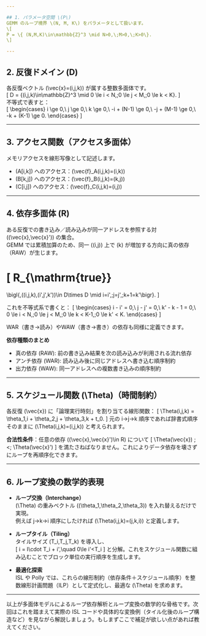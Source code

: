 ```yaml
---

## 1. パラメータ空間 \(P\)  
GEMM のループ境界 \(N, M, K\) をパラメータとして扱います。  
\[
P = \{ (N,M,K)\in\mathbb{Z}^3 \mid N>0,\;M>0,\;K>0\}.
\]

---
```


## 2. 反復ドメイン \(D\)  
各反復ベクトル \(\vec{x}=(i,j,k)\) が属する整数多面体です。  
\[
D = \{(i,j,k)\in\mathbb{Z}^3 \mid 0 \le i < N,\;0 \le j < M,\;0 \le k < K\}.
\]  
不等式で表すと：  
\[
\begin{cases}
i \ge 0,\\
j \ge 0,\\
k \ge 0,\\
-i + (N-1) \ge 0,\\
-j + (M-1) \ge 0,\\
-k + (K-1) \ge 0.
\end{cases}
\]

---

## 3. アクセス関数（アクセス多面体）  
メモリアクセスを線形写像として記述します。  
- \(A[i,k]\) へのアクセス：\(\vec{f}_A(i,j,k)=(i,k)\)  
- \(B[k,j]\) へのアクセス：\(\vec{f}_B(i,j,k)=(k,j)\)  
- \(C[i,j]\) へのアクセス：\(\vec{f}_C(i,j,k)=(i,j)\)  

---

## 4. 依存多面体 \(R\)  
ある反復での書き込み／読み込みが同一アドレスを参照する対 \((\vec{x},\vec{x}')\) の集合。  
GEMM では累積加算のため、同一 \((i,j)\) 上で \(k\) が増加する方向に真の依存（RAW）が生じます。  

\[
R_{\mathrm{true}}
=
\bigl\{\,((i,j,k),(i',j',k'))\in D\times D \mid
i=i',\;j=j',\;k+1=k'\bigr\}.
\]

これを不等式系で書くと：
\[
\begin{cases}
i - i' = 0,\\
j - j' = 0,\\
k' - k - 1 = 0,\\
0 \le i < N,\;0 \le j < M,\;0 \le k < K-1,\;0 \le k' < K.
\end{cases}
\]

WAR（書き→読み）やWAW（書き→書き）の依存も同様に定義できます。

**依存種類のまとめ**
- 真の依存 (RAW): 前の書き込み結果を次の読み込みが利用される流れ依存
- アンチ依存 (WAR): 読み込み後に同じアドレスへ書き込む順序制約
- 出力依存 (WAW): 同一アドレスへの複数書き込みの順序制約

---

## 5. スケジュール関数 \(\Theta\)（時間制約）  
各反復 \(\vec{x}\) に「論理実行時刻」を割り当てる線形関数：
\[
\Theta(i,j,k) = \theta_1\,i + \theta_2\,j + \theta_3\,k + t_0.
\]
元の i→j→k 順序であれば辞書式順序そのままに \(\Theta(i,j,k)=(i,j,k)\) と考えられます。

**合法性条件**：任意の依存 \((\vec{x},\vec{x}')\in R\) について
\[
\Theta(\vec{x}) \;<\; \Theta(\vec{x}') 
\]
を満たさねばなりません。これによりデータ依存を壊さずにループを再順序化できます。

---

## 6. ループ変換の数学的表現  
- **ループ交換（Interchange）**  
  \(\Theta\) の重みベクトル \((\theta_1,\theta_2,\theta_3)\) を入れ替えるだけで実現。  
  例えば j→k→i 順序にしたければ \(\Theta(i,j,k)=(j,k,i)\) と定義します。

- **ループタイル（Tiling）**  
  タイルサイズ \(T_i,T_j,T_k\) を導入し、  
  \[
    i = I\cdot T_i + i',\quad
    0\le i'<T_i
  \]
  と分解。これをスケジュール関数に組み込むことでブロック単位の実行順序を生成します。

- **最適化探索**  
  ISL や Polly では、これらの線形制約（依存条件＋スケジュール順序）を整数線形計画問題（ILP）として定式化し、最適な \(\Theta\) を求めます。

---

以上が多面体モデルによるループ依存解析とループ変換の数学的な骨格です。次回はこれを踏まえて実際の ISL コードや具体的な変換例（タイル化後のループ構造など）を見ながら解説しましょう。もしまずここで補足が欲しい点があれば教えてください。
